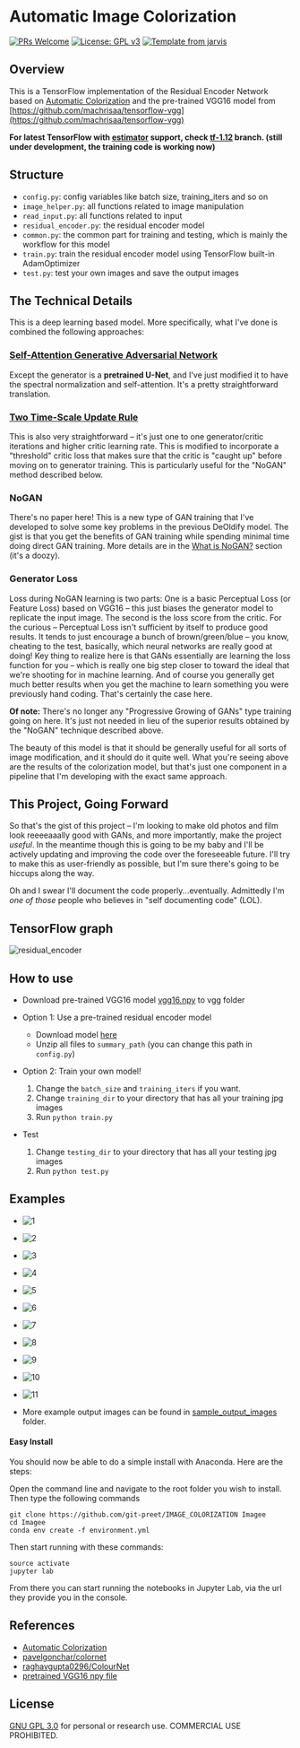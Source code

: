 # Automatic Image Colorization

[![PRs Welcome](https://img.shields.io/badge/PRs-welcome-brightgreen.svg?style=flat)](http://makeapullrequest.com)
[![License: GPL v3](https://img.shields.io/badge/License-GPL%20v3-blue.svg)](https://www.gnu.org/licenses/gpl-3.0)
[![Template from jarvis](https://img.shields.io/badge/Hi-Jarvis-ff69b4.svg)](https://github.com/git-preet)

## Overview

This is a TensorFlow implementation of the Residual Encoder Network based on [Automatic Colorization](http://tinyclouds.org/colorize/) and the pre-trained VGG16 model from [https://github.com/machrisaa/tensorflow-vgg](https://github.com/machrisaa/tensorflow-vgg)

**For latest TensorFlow with [estimator](https://www.tensorflow.org/guide/estimators) support, check [tf-1.12](https://github.com/Armour/Automatic-Image-Colorization/tree/tf-1.12) branch. (still under development, the training code is working now)**

## Structure

* `config.py`: config variables like batch size, training_iters and so on
* `image_helper.py`: all functions related to image manipulation
* `read_input.py`: all functions related to input
* `residual_encoder.py`: the residual encoder model
* `common.py`: the common part for training and testing, which is mainly the workflow for this model
* `train.py`: train the residual encoder model using TensorFlow built-in AdamOptimizer
* `test.py`: test your own images and save the output images



## The Technical Details

This is a deep learning based model.  More specifically, what I've done is
combined the following approaches:

### [Self-Attention Generative Adversarial Network](https://arxiv.org/abs/1805.08318)

Except the generator is a **pretrained U-Net**, and I've just modified it to
have the spectral normalization and self-attention.  It's a pretty
straightforward translation.

### [Two Time-Scale Update Rule](https://arxiv.org/abs/1706.08500)

This is also very straightforward – it's just one to one generator/critic
iterations and higher critic learning rate.
This is modified to incorporate a "threshold" critic loss that makes sure that
the critic is "caught up" before moving on to generator training.
This is particularly useful for the "NoGAN" method described below.

### NoGAN

There's no paper here! This is a new type of GAN training that I've developed to
solve some key problems in the previous DeOldify model.
The gist is that you get the benefits of GAN training while spending minimal time
doing direct GAN training.
More details are in the [What is NoGAN?](#what-is-nogan) section (it's a doozy).

### Generator Loss

Loss during NoGAN learning is two parts:  One is a basic Perceptual Loss (or
Feature Loss) based on VGG16 – this just biases the generator model to replicate
the input image.
The second is the loss score from the critic.  For the curious – Perceptual Loss
isn't sufficient by itself to produce good results.
It tends to just encourage a bunch of brown/green/blue – you know, cheating to
the test, basically, which neural networks are really good at doing!
Key thing to realize here is that GANs essentially are learning the loss function
for you – which is really one big step closer to toward the ideal that we're
shooting for in machine learning.
And of course you generally get much better results when you get the machine to
learn something you were previously hand coding.
That's certainly the case here.

**Of note:**  There's no longer any "Progressive Growing of GANs" type training
going on here.  It's just not needed in lieu of the superior results obtained
by the "NoGAN" technique described above.

The beauty of this model is that it should be generally useful for all sorts of
image modification, and it should do it quite well.
What you're seeing above are the results of the colorization model, but that's
just one component in a pipeline that I'm developing with the exact same approach.

## This Project, Going Forward

So that's the gist of this project – I'm looking to make old photos and film
look reeeeaaally good with GANs, and more importantly, make the project *useful*.
In the meantime though this is going to be my baby and I'll be actively updating
and improving the code over the foreseeable future.
I'll try to make this as user-friendly as possible, but I'm sure there's going
to be hiccups along the way.

Oh and I swear I'll document the code properly...eventually.  Admittedly I'm
*one of those* people who believes in "self documenting code" (LOL).


## TensorFlow graph

![residual_encoder](residual_encoder.png)

## How to use

* Download pre-trained VGG16 model [vgg16.npy](https://drive.google.com/u/0/uc?id=1d0BRPQomC40L5xClfmuUBayRdJIdqKVb&export=download&confirm=t&uuid=ffb6f7e1-d71f-4f5d-a6a5-083f0b767e54&at=AB6BwCDjgV_wW8zsEGwQE5_Oh9kz:1691880071525) to vgg folder

* Option 1: Use a pre-trained residual encoder model
  * Download model [here](https://github.com/git-preet/IMAGE_COLORIZATION)
  * Unzip all files to `summary_path` (you can change this path in `config.py`)

* Option 2: Train your own model!
  1. Change the `batch_size` and `training_iters` if you want.
  2. Change `training_dir` to your directory that has all your training jpg images
  3. Run `python train.py`

* Test
  1. Change `testing_dir` to your directory that has all your testing jpg images
  2. Run `python test.py`

## Examples

* ![1](1.png)
* ![2](2.png)
* ![3](3.png)
* ![4](4.png)
* ![5](5.png)
* ![6](6.png)
* ![7](7.png)
* ![8](8.png)
* ![9](9.png)
* ![10](10.png)
* ![11](11.png)


* More example output images can be found in [sample_output_images](https://github.com/git-preet/IMAGE_COLORIZATION) folder.

#### Easy Install

You should now be able to do a simple install with Anaconda. Here are the steps:

Open the command line and navigate to the root folder you wish to install.  Then
type the following commands

```console
git clone https://github.com/git-preet/IMAGE_COLORIZATION Imagee
cd Imagee
conda env create -f environment.yml
```

Then start running with these commands:

```console
source activate 
jupyter lab
```

From there you can start running the notebooks in Jupyter Lab, via the url they
provide you in the console.


## References

* [Automatic Colorization](http://tinyclouds.org/colorize/)
* [pavelgonchar/colornet](https://github.com/pavelgonchar/colornet)
* [raghavgupta0296/ColourNet](https://github.com/raghavgupta0296/ColourNet)
* [pretrained VGG16 npy file](https://github.com/machrisaa/tensorflow-vgg)


## License

[GNU GPL 3.0](https://github.com/git-preet/IMAGE_COLORIZATION/blob/main/LICENSE) for personal or research use. COMMERCIAL USE PROHIBITED.
